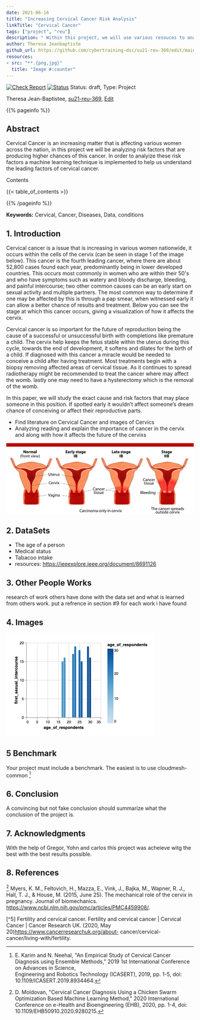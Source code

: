 ```yaml
---
date: 2021-06-16
title: "Increasing Cervical Cancer Risk Analysis"
linkTitle: "Cervical Cancer"
tags: ["project", "reu"]
description: " Within this project, we will use various resouces to analyze the increasing risk of cervical cancer through machine learning."
author: Theresa Jeanbaptiste
github_url: https://github.com/cybertraining-dsc/su21-reu-369/edit/main/project/index.md
resources:
- src: "**.{png,jpg}"
  title: "Image #:counter"
---
```


[![Check Report](https://github.com/cybertraining-dsc/su21-reu-369/workflows/Check%20Report/badge.svg)](https://github.com/cybertraining-dsc/su21-reu-369/actions)
[![Status](https://github.com/cybertraining-dsc/su21-reu-369/workflows/Status/badge.svg)](https://github.com/cybertraining-dsc/su21-reu-369/actions)
Status: draft, Type: Project


Theresa Jean-Baptistee, [su21-reu-369](https://github.com/cybertraining-dsc/su21-reu-369), [Edit](https://github.com/cybertraining-dsc/su21-reu-369/blob/main/project/index.md)

{{% pageinfo %}}

## Abstract

Cervical Cancer is an increasing matter that is affecting various women across the nation, in this project we will be analyzing risk factors that are producing higher chances of this cancer. In order to analyize these risk factors a machine learning technique is implemented to help us understand the leading factors of cervical cancer.

Contents

{{< table_of_contents >}}

{{% /pageinfo %}}

**Keywords:** Cervical, Cancer, Diseases, Data, conditions 

## 1. Introduction

Cervical cancer is a issue that is increasing in various women nationwide, it occurs within the cells of the cervix (can be seen in stage 1 of the image below).
This cancer is the fourth leading cancer, where there are about 52,800 cases found each year, predominantly being in lower developed countries. This occurs most
commonly in women who are within their 50's and who have symptoms such as watery and bloody discharge, bleeding, and painful intercourse; two other common causes
can be an early start on sexual activity and multiple partners. The most common way to determine if one may be affected by this is through a pap smear, when
witnessed early it can allow a better chance of results and treatment. Below you can see the stage at which this cancer occurs, giving a visualization of how it
affects the cervix. 

Cervical cancer is so important for the future of reproduction being the cause of a successful or unsuccessful birth with completions like premature a child. The 
cervix help keeps the fetus stable within the uterus during this cycle, towards the end of development, it softens and dilates for the birth of a child. If
diagnosed with this cancer a  miracle would be needed to conceive a child after having treatment. Most treatments begin with a biopsy removing affected areas of
cervical tissue. As it continues to spread radiotherapy might be recommended to treat the cancer where may affect the womb. lastly one may need to have a
hysterectomy which is the removal of the womb. 
 
In this paper, we will study the exact cause and risk factors that may place someone in this position. If spotted early it wouldn’t affect someone’s dream chance of conceiving or affect their reproductive parts. 

- Find literature on Cervical Cancer and images of Cervics 
- Analyzing reading and explain the importance of cancer in the cervix and along with how it affects the future of 
the cervixs 

![Figure 2](https://raw.githubusercontent.com/cybertraining-dsc/su21-reu-369/main/project/images/Cervical-Cancer-1024x624.jpg)


## 2. DataSets

- The age of a person 
- Medical status 
- Tabacoo intake 
- resources: <https://ieeexplore.ieee.org/document/8691126>
 
## 3. Other People Works

research of work others have done with the data set and what is  learned from others work.
put a refrence in section #9 for each work i have found 

## 4. Images 

![Figure 1](https://raw.githubusercontent.com/cybertraining-dsc/su21-reu-369/main/project/images/download-2021-06-29T15-34-01-628Z.png)

## 5 Benchmark

Your project must include a benchmark. The easiest is to use cloudmesh-common [^2]
 
## 6. Conclusion

A convincing but not fake conclusion should summarize what the conclusion of the project is.

## 7. Acknowledgments

With the help of Gregor, Yohn and carlos this project was acheieve witg the best with the best results possible.

## 8. References

[^1]:  X. Deng, Y. Luo and C. Wang, "Analysis of Risk Factors for Cervical Cancer Based on Machine Learning Methods," 2018 5th IEEE International Conference on 
      Cloud Computing and Intelligence Systems (CCIS), 2018, pp. 631-635, doi: 10.1109/CCIS.2018.8691126.

[^2]:  E. Karim and N. Neehal, "An Empirical Study of Cervical Cancer Diagnosis using Ensemble Methods," 2019 1st International Conference on Advances in Science,          
       Engineering and Robotics Technology (ICASERT), 2019, pp. 1-5, doi: 10.1109/ICASERT.2019.8934464.

[^4]:  D. Moldovan, "Cervical Cancer Diagnosis Using a Chicken Swarm Optimization Based Machine Learning Method," 2020 International Conference on e-Health and 
       Bioengineering (EHB), 2020, pp. 1-4, doi: 10.1109/EHB50910.2020.9280215.

[^4]   Myers, K. M., Feltovich, H., Mazza, E., Vink, J., Bajka, M., Wapner, R. J., Hall, T. J., &amp; House, M. (2015, June 25). The mechanical role of the cervix 
       in pregnancy. Journal of biomechanics. <https://www.ncbi.nlm.nih.gov/pmc/articles/PMC4459908/>.

[^5]   Fertility and cervical cancer. Fertility and cervical cancer | Cervical Cancer | Cancer Research UK. (2020, May 20)<https://www.cancerresearchuk.org/about->
       cancer/cervical-cancer/living-with/fertility.
